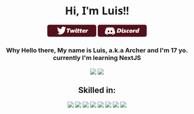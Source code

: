 <h1 align='center' style="font-family:'Segoe UI', Tahoma, Geneva, Verdana, sans-serif; font-weight: 700;">Hi, I'm Luis!!</h1>
<p align='center'>
    <a href="https://twitter.com/l_ramoss14"><img src="imagens/twitter.png" style="border-radius:5px;" width="130" alt="Twitter"></a>
    <a href="https://pastebin.com/Y0BbhPct"><img src="imagens/discord.png" style="border-radius:5px;" width="130" alt="Twitter"></a>
</p>
<h3 align='center'>Why Hello there, My name is Luis, a.k.a Archer and I'm 17 yo. currently I'm learning NextJS</h3>
<span>
    <p align="center">  
        <img align="center" src="[https://github-readme-stats.vercel.app/api/top-langs/?username=LuisRamosOfficial&layout=compact&title_color=fffcfc&bg_color=181617&text_color=dcd2d2](https://raw.githubusercontent.com/username/github-stats/master/generated/overview.svg#gh-light-mode-only)"/>
        <img align="center" width="420px" src="https://github-readme-stats.vercel.app/api?username=LuisRamosOfficial&show_icons=true&theme=radical"/>
    </p>
</span>
<h2 align='center'>Skilled in: </h2>
    
<p align='center'>
    <img src="https://img.icons8.com/fluency/48/000000/python.png"/>
    <img src="https://img.icons8.com/color/48/000000/javascript--v2.png"/>
    <img src="https://img.icons8.com/color/48/000000/c-sharp-logo.png"/>
    <img src="https://icon-icons.com/downloadimage.php?id=132160&root=2148/PNG/48/&file=nextjs_icon_132160.png"/>
    <img src="https://img.icons8.com/external-tal-revivo-color-tal-revivo/48/000000/external-react-a-javascript-library-for-building-user-interfaces-logo-color-tal-revivo.png"/>
    <img src="https://img.icons8.com/color/48/000000/sass-avatar.png"/>
    <img src="https://img.icons8.com/color/48/000000/redux.png"/>
    <img src="https://img.icons8.com/color/48/000000/typescript.png"/>
</p>
